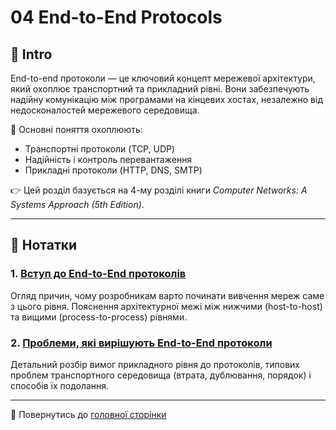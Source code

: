 # 04 End-to-End Protocols

## 📘 Intro

End-to-end протоколи — це ключовий концепт мережевої архітектури, який охоплює транспортний та прикладний рівні. Вони забезпечують надійну комунікацію між програмами на кінцевих хостах, незалежно від недосконалостей мережевого середовища.

📖 Основні поняття охоплюють:

* Транспортні протоколи (TCP, UDP)
* Надійність і контроль перевантаження
* Прикладні протоколи (HTTP, DNS, SMTP)

👉 Цей розділ базується на 4-му розділі книги *Computer Networks: A Systems Approach (5th Edition)*.

---

## 📝 Нотатки

### 1. [Вступ до End-to-End протоколів](0.0.%20end-to-end-protocols-intro.md)

Огляд причин, чому розробникам варто починати вивчення мереж саме з цього рівня. Пояснення архітектурної межі між нижчими (host-to-host) та вищими (process-to-process) рівнями.

### 2. [Проблеми, які вирішують End-to-End протоколи](0.1.%20end-to-end-protocols-problems.md)

Детальний розбір вимог прикладного рівня до протоколів, типових проблем транспортного середовища (втрата, дублювання, порядок) і способів їх подолання.

---

🔗 Повернутись до [головної сторінки](../README.md)
